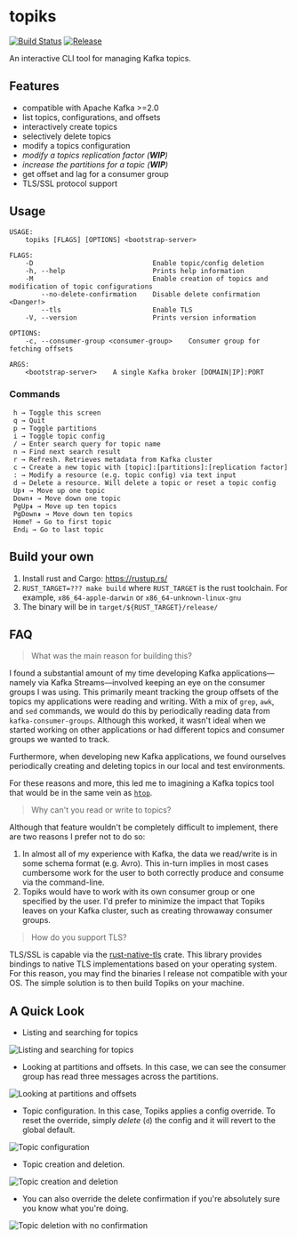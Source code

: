 # topiks

[![Build Status](https://travis-ci.org/kdrakon/topiks.svg?branch=master)](https://travis-ci.org/kdrakon/topiks)
[![Release](https://img.shields.io/github/tag-date/kdrakon/topiks.svg?style=popout)](https://github.com/kdrakon/topiks/releases)

An interactive CLI tool for managing Kafka topics.

## Features
- compatible with Apache Kafka >=2.0
- list topics, configurations, and offsets
- interactively create topics
- selectively delete topics
- modify a topics configuration
- _modify a topics replication factor (**WIP**)_
- _increase the partitions for a topic (**WIP**)_
- get offset and lag for a consumer group 
- TLS/SSL protocol support

## Usage
```
USAGE:
    topiks [FLAGS] [OPTIONS] <bootstrap-server>

FLAGS:
    -D                              Enable topic/config deletion
    -h, --help                      Prints help information
    -M                              Enable creation of topics and modification of topic configurations
        --no-delete-confirmation    Disable delete confirmation <Danger!>
        --tls                       Enable TLS
    -V, --version                   Prints version information

OPTIONS:
    -c, --consumer-group <consumer-group>    Consumer group for fetching offsets

ARGS:
    <bootstrap-server>    A single Kafka broker [DOMAIN|IP]:PORT
```

### Commands
```
 h → Toggle this screen
 q → Quit
 p → Toggle partitions
 i → Toggle topic config
 / → Enter search query for topic name
 n → Find next search result
 r → Refresh. Retrieves metadata from Kafka cluster
 c → Create a new topic with [topic]:[partitions]:[replication factor]
 : → Modify a resource (e.g. topic config) via text input
 d → Delete a resource. Will delete a topic or reset a topic config
 Up⬆ → Move up one topic
 Down⬇ → Move down one topic
 PgUp⇞ → Move up ten topics
 PgDown⇟ → Move down ten topics
 Home⤒ → Go to first topic
 End⤓ → Go to last topic
```

## Build your own
1. Install rust and Cargo: https://rustup.rs/
1. `RUST_TARGET=??? make build` where `RUST_TARGET` is the rust toolchain. For example, `x86_64-apple-darwin` or `x86_64-unknown-linux-gnu`
1. The binary will be in `target/${RUST_TARGET}/release/`

## FAQ

> What was the main reason for building this?

I found a substantial amount of my time developing Kafka applications—namely via Kafka Streams—involved keeping an eye on the consumer groups I was using. This primarily meant tracking the group offsets of the topics my applications were reading and writing. With a mix of `grep`, `awk`, and `sed` commands, we would do this by periodically reading data from `kafka-consumer-groups`. Although this worked, it wasn't ideal when we started working on other applications or had different topics and consumer groups we wanted to track. 

Furthermore, when developing new Kafka applications, we found ourselves periodically creating and deleting topics in our local and test environments.

For these reasons and more, this led me to imagining a Kafka topics tool that would be in the same vein as [`htop`](https://github.com/hishamhm/htop).

> Why can't you read or write to topics?

Although that feature wouldn't be completely difficult to implement, there are two reasons I prefer not to do so:
1. In almost all of my experience with Kafka, the data we read/write is in some schema format (e.g. Avro). This in-turn implies in most cases cumbersome work for the user to both correctly produce and consume via the command-line.
1. Topiks would have to work with its own consumer group or one specified by the user. I'd prefer to minimize the impact that Topiks leaves on your Kafka cluster, such as creating throwaway consumer groups. 

> How do you support TLS?

TLS/SSL is capable via the [rust-native-tls](https://github.com/sfackler/rust-native-tls) crate. This library provides bindings to native TLS implementations based on your operating system. For this reason, you may find the binaries I release not compatible with your OS. The simple solution is to then build Topiks on your machine.


## A Quick Look

- Listing and searching for topics

![Listing and searching for topics](https://media.giphy.com/media/9Pgz8yJOB8RDTOyDPL/source.gif)

- Looking at partitions and offsets. In this case, we can see the consumer group has read three messages across the partitions.

![Looking at partitions and offsets](https://media.giphy.com/media/fjyp0OZqs0TXIZbeil/source.gif)

- Topic configuration. In this case, Topiks applies a config override. To reset the override, simply _delete_ (`d`) the config and it will revert to the global default.

![Topic configuration](https://media.giphy.com/media/fQovPSOuIwB6BIle7q/source.gif)

- Topic creation and deletion.

![Topic creation and deletion](https://media.giphy.com/media/9oIFgyK3paNmmo1RUW/source.gif)

- You can also override the delete confirmation if you're absolutely sure you know what you're doing.

![Topic deletion with no confirmation](https://media.giphy.com/media/9D6PuYyr7rdXWUDozH/source.gif)

